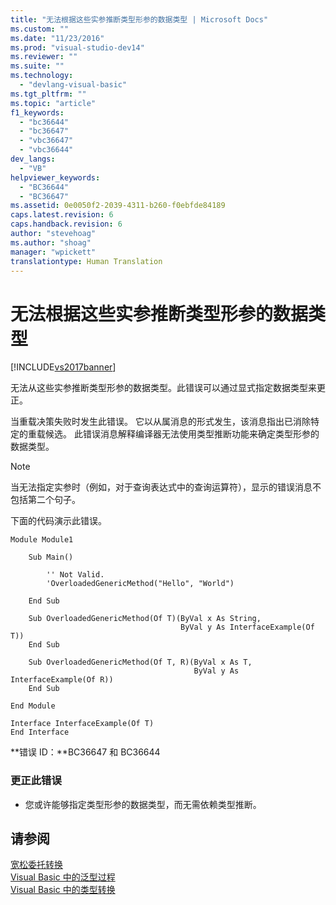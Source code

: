 ```yaml
---
title: "无法根据这些实参推断类型形参的数据类型 | Microsoft Docs"
ms.custom: ""
ms.date: "11/23/2016"
ms.prod: "visual-studio-dev14"
ms.reviewer: ""
ms.suite: ""
ms.technology: 
  - "devlang-visual-basic"
ms.tgt_pltfrm: ""
ms.topic: "article"
f1_keywords: 
  - "bc36644"
  - "bc36647"
  - "vbc36647"
  - "vbc36644"
dev_langs: 
  - "VB"
helpviewer_keywords: 
  - "BC36644"
  - "BC36647"
ms.assetid: 0e0050f2-2039-4311-b260-f0ebfde84189
caps.latest.revision: 6
caps.handback.revision: 6
author: "stevehoag"
ms.author: "shoag"
manager: "wpickett"
translationtype: Human Translation
---
```

# 无法根据这些实参推断类型形参的数据类型
[!INCLUDE[vs2017banner](../../../csharp/includes/vs2017banner.md)]

无法从这些实参推断类型形参的数据类型。此错误可以通过显式指定数据类型来更正。  
  
 当重载决策失败时发生此错误。  它以从属消息的形式发生，该消息指出已消除特定的重载候选。  此错误消息解释编译器无法使用类型推断功能来确定类型形参的数据类型。  
  
> [!NOTE]
>  当无法指定实参时（例如，对于查询表达式中的查询运算符），显示的错误消息不包括第二个句子。  
  
 下面的代码演示此错误。  
  
```vb#  
Module Module1  
  
    Sub Main()  
  
        '' Not Valid.  
        'OverloadedGenericMethod("Hello", "World")  
  
    End Sub  
  
    Sub OverloadedGenericMethod(Of T)(ByVal x As String,   
                                      ByVal y As InterfaceExample(Of T))  
    End Sub  
  
    Sub OverloadedGenericMethod(Of T, R)(ByVal x As T,   
                                         ByVal y As InterfaceExample(Of R))  
    End Sub  
  
End Module  
  
Interface InterfaceExample(Of T)  
End Interface  
```  
  
 **错误 ID：**BC36647 和 BC36644  
  
### 更正此错误  
  
-   您或许能够指定类型形参的数据类型，而无需依赖类型推断。  
  
## 请参阅  
 [宽松委托转换](../../../visual-basic/programming-guide/language-features/delegates/relaxed-delegate-conversion.md)   
 [Visual Basic 中的泛型过程](../../../visual-basic/programming-guide/language-features/data-types/generic-procedures.md)   
 [Visual Basic 中的类型转换](../../../visual-basic/programming-guide/language-features/data-types/type-conversions.md)